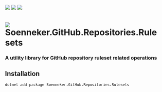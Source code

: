 [![](https://img.shields.io/nuget/v/soenneker.github.repositories.rulesets.svg?style=for-the-badge)](https://www.nuget.org/packages/soenneker.github.repositories.rulesets/)
[![](https://img.shields.io/github/actions/workflow/status/soenneker/soenneker.github.repositories.rulesets/publish-package.yml?style=for-the-badge)](https://github.com/soenneker/soenneker.github.repositories.rulesets/actions/workflows/publish-package.yml)
[![](https://img.shields.io/nuget/dt/soenneker.github.repositories.rulesets.svg?style=for-the-badge)](https://www.nuget.org/packages/soenneker.github.repositories.rulesets/)

# ![](https://user-images.githubusercontent.com/4441470/224455560-91ed3ee7-f510-4041-a8d2-3fc093025112.png) Soenneker.GitHub.Repositories.Rulesets
### A utility library for GitHub repository ruleset related operations

## Installation

```
dotnet add package Soenneker.GitHub.Repositories.Rulesets
```
